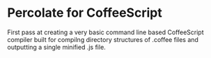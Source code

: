 # Percolate for CoffeeScript

First pass at creating a very basic command line based CoffeeScript compiler built for compilng directory structures of .coffee files and outputting a single minified .js file.